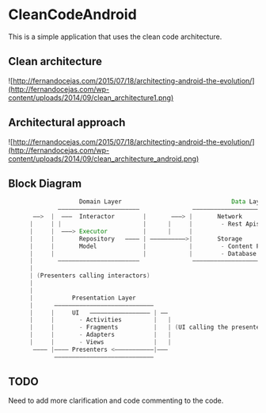 # CleanCodeAndroid
This is a simple application that uses the clean code architecture.

Clean architecture
-----------------
![http://fernandocejas.com/2015/07/18/architecting-android-the-evolution/](http://fernandocejas.com/wp-content/uploads/2014/09/clean_architecture1.png)

Architectural approach
-----------------
![http://fernandocejas.com/2015/07/18/architecting-android-the-evolution/](http://fernandocejas.com/wp-content/uploads/2014/09/clean_architecture_android.png)

Block Diagram
-----------------
```java
                    Domain Layer               				   Data Layer
              ———————————————————————               —————————————————————————————
       ——>  |  ———  Interactor        |       ———> |	   Network	      	     |
      |	    | |			              |      |     |	    - Rest Apis	         |
      |	    |  ———> Executor          |      |     |                             |
      |	    |	    Repository   ———— | ——————————>|	   Storage  	   	     |
      |	    |	    Model             |            |	    - Content Providers  |
      |	    |	                      |            |	    - Database	         |
      |	      ———————————————————————               —————————————————————————————
      |
      | (Presenters calling interactors)
      |
      |
      |	          Presentation Layer
      |	     ————————————————————————————
      |	    |     UI   ————————————————— | ——
      |	    |       - Activities	     |   |
      |	    |       - Fragments	         |   | (UI calling the presenters)
      |	    |       - Adapters           |   |
      |	    |       - Views              |   |
       ————	|———— Presenters <———————————|———
             ————————————————————————————
```

TODO
-----------------
Need to add more clarification and code commenting to the code.
